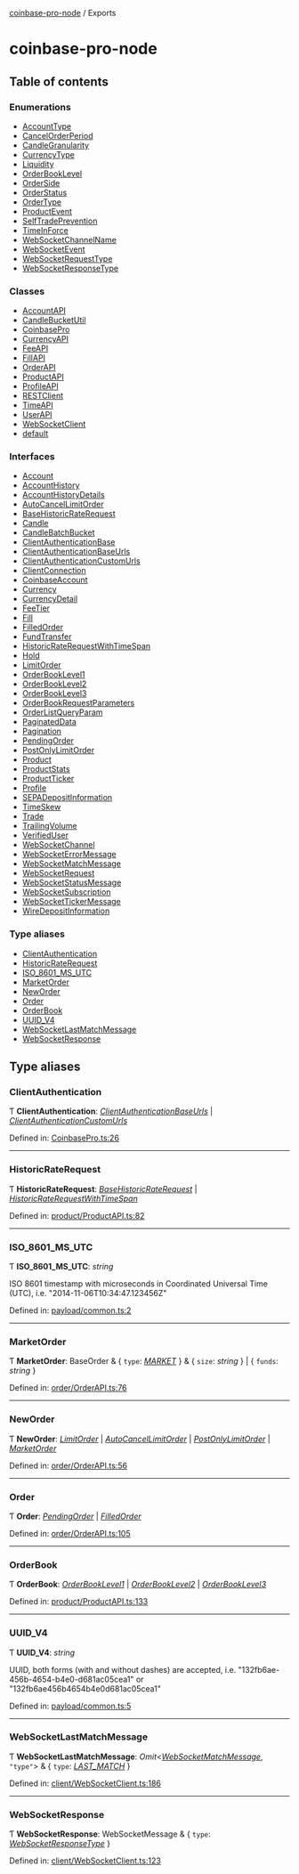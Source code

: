 [coinbase-pro-node](README.md) / Exports

# coinbase-pro-node

## Table of contents

### Enumerations

- [AccountType](enums/accounttype.md)
- [CancelOrderPeriod](enums/cancelorderperiod.md)
- [CandleGranularity](enums/candlegranularity.md)
- [CurrencyType](enums/currencytype.md)
- [Liquidity](enums/liquidity.md)
- [OrderBookLevel](enums/orderbooklevel.md)
- [OrderSide](enums/orderside.md)
- [OrderStatus](enums/orderstatus.md)
- [OrderType](enums/ordertype.md)
- [ProductEvent](enums/productevent.md)
- [SelfTradePrevention](enums/selftradeprevention.md)
- [TimeInForce](enums/timeinforce.md)
- [WebSocketChannelName](enums/websocketchannelname.md)
- [WebSocketEvent](enums/websocketevent.md)
- [WebSocketRequestType](enums/websocketrequesttype.md)
- [WebSocketResponseType](enums/websocketresponsetype.md)

### Classes

- [AccountAPI](classes/accountapi.md)
- [CandleBucketUtil](classes/candlebucketutil.md)
- [CoinbasePro](classes/coinbasepro.md)
- [CurrencyAPI](classes/currencyapi.md)
- [FeeAPI](classes/feeapi.md)
- [FillAPI](classes/fillapi.md)
- [OrderAPI](classes/orderapi.md)
- [ProductAPI](classes/productapi.md)
- [ProfileAPI](classes/profileapi.md)
- [RESTClient](classes/restclient.md)
- [TimeAPI](classes/timeapi.md)
- [UserAPI](classes/userapi.md)
- [WebSocketClient](classes/websocketclient.md)
- [default](classes/default.md)

### Interfaces

- [Account](interfaces/account.md)
- [AccountHistory](interfaces/accounthistory.md)
- [AccountHistoryDetails](interfaces/accounthistorydetails.md)
- [AutoCancelLimitOrder](interfaces/autocancellimitorder.md)
- [BaseHistoricRateRequest](interfaces/basehistoricraterequest.md)
- [Candle](interfaces/candle.md)
- [CandleBatchBucket](interfaces/candlebatchbucket.md)
- [ClientAuthenticationBase](interfaces/clientauthenticationbase.md)
- [ClientAuthenticationBaseUrls](interfaces/clientauthenticationbaseurls.md)
- [ClientAuthenticationCustomUrls](interfaces/clientauthenticationcustomurls.md)
- [ClientConnection](interfaces/clientconnection.md)
- [CoinbaseAccount](interfaces/coinbaseaccount.md)
- [Currency](interfaces/currency.md)
- [CurrencyDetail](interfaces/currencydetail.md)
- [FeeTier](interfaces/feetier.md)
- [Fill](interfaces/fill.md)
- [FilledOrder](interfaces/filledorder.md)
- [FundTransfer](interfaces/fundtransfer.md)
- [HistoricRateRequestWithTimeSpan](interfaces/historicraterequestwithtimespan.md)
- [Hold](interfaces/hold.md)
- [LimitOrder](interfaces/limitorder.md)
- [OrderBookLevel1](interfaces/orderbooklevel1.md)
- [OrderBookLevel2](interfaces/orderbooklevel2.md)
- [OrderBookLevel3](interfaces/orderbooklevel3.md)
- [OrderBookRequestParameters](interfaces/orderbookrequestparameters.md)
- [OrderListQueryParam](interfaces/orderlistqueryparam.md)
- [PaginatedData](interfaces/paginateddata.md)
- [Pagination](interfaces/pagination.md)
- [PendingOrder](interfaces/pendingorder.md)
- [PostOnlyLimitOrder](interfaces/postonlylimitorder.md)
- [Product](interfaces/product.md)
- [ProductStats](interfaces/productstats.md)
- [ProductTicker](interfaces/productticker.md)
- [Profile](interfaces/profile.md)
- [SEPADepositInformation](interfaces/sepadepositinformation.md)
- [TimeSkew](interfaces/timeskew.md)
- [Trade](interfaces/trade.md)
- [TrailingVolume](interfaces/trailingvolume.md)
- [VerifiedUser](interfaces/verifieduser.md)
- [WebSocketChannel](interfaces/websocketchannel.md)
- [WebSocketErrorMessage](interfaces/websocketerrormessage.md)
- [WebSocketMatchMessage](interfaces/websocketmatchmessage.md)
- [WebSocketRequest](interfaces/websocketrequest.md)
- [WebSocketStatusMessage](interfaces/websocketstatusmessage.md)
- [WebSocketSubscription](interfaces/websocketsubscription.md)
- [WebSocketTickerMessage](interfaces/websockettickermessage.md)
- [WireDepositInformation](interfaces/wiredepositinformation.md)

### Type aliases

- [ClientAuthentication](modules.md#clientauthentication)
- [HistoricRateRequest](modules.md#historicraterequest)
- [ISO_8601_MS_UTC](modules.md#iso_8601_ms_utc)
- [MarketOrder](modules.md#marketorder)
- [NewOrder](modules.md#neworder)
- [Order](modules.md#order)
- [OrderBook](modules.md#orderbook)
- [UUID_V4](modules.md#uuid_v4)
- [WebSocketLastMatchMessage](modules.md#websocketlastmatchmessage)
- [WebSocketResponse](modules.md#websocketresponse)

## Type aliases

### ClientAuthentication

Ƭ **ClientAuthentication**: [_ClientAuthenticationBaseUrls_](interfaces/clientauthenticationbaseurls.md) \| [_ClientAuthenticationCustomUrls_](interfaces/clientauthenticationcustomurls.md)

Defined in: [CoinbasePro.ts:26](https://github.com/bennycode/coinbase-pro-node/blob/1018fbd/src/CoinbasePro.ts#L26)

---

### HistoricRateRequest

Ƭ **HistoricRateRequest**: [_BaseHistoricRateRequest_](interfaces/basehistoricraterequest.md) \| [_HistoricRateRequestWithTimeSpan_](interfaces/historicraterequestwithtimespan.md)

Defined in: [product/ProductAPI.ts:82](https://github.com/bennycode/coinbase-pro-node/blob/1018fbd/src/product/ProductAPI.ts#L82)

---

### ISO_8601_MS_UTC

Ƭ **ISO_8601_MS_UTC**: _string_

ISO 8601 timestamp with microseconds in Coordinated Universal Time (UTC), i.e. "2014-11-06T10:34:47.123456Z"

Defined in: [payload/common.ts:2](https://github.com/bennycode/coinbase-pro-node/blob/1018fbd/src/payload/common.ts#L2)

---

### MarketOrder

Ƭ **MarketOrder**: BaseOrder & { `type`: [_MARKET_](enums/ordertype.md#market) } & { `size`: _string_ } \| { `funds`: _string_ }

Defined in: [order/OrderAPI.ts:76](https://github.com/bennycode/coinbase-pro-node/blob/1018fbd/src/order/OrderAPI.ts#L76)

---

### NewOrder

Ƭ **NewOrder**: [_LimitOrder_](interfaces/limitorder.md) \| [_AutoCancelLimitOrder_](interfaces/autocancellimitorder.md) \| [_PostOnlyLimitOrder_](interfaces/postonlylimitorder.md) \| [_MarketOrder_](modules.md#marketorder)

Defined in: [order/OrderAPI.ts:56](https://github.com/bennycode/coinbase-pro-node/blob/1018fbd/src/order/OrderAPI.ts#L56)

---

### Order

Ƭ **Order**: [_PendingOrder_](interfaces/pendingorder.md) \| [_FilledOrder_](interfaces/filledorder.md)

Defined in: [order/OrderAPI.ts:105](https://github.com/bennycode/coinbase-pro-node/blob/1018fbd/src/order/OrderAPI.ts#L105)

---

### OrderBook

Ƭ **OrderBook**: [_OrderBookLevel1_](interfaces/orderbooklevel1.md) \| [_OrderBookLevel2_](interfaces/orderbooklevel2.md) \| [_OrderBookLevel3_](interfaces/orderbooklevel3.md)

Defined in: [product/ProductAPI.ts:133](https://github.com/bennycode/coinbase-pro-node/blob/1018fbd/src/product/ProductAPI.ts#L133)

---

### UUID_V4

Ƭ **UUID_V4**: _string_

UUID, both forms (with and without dashes) are accepted, i.e. "132fb6ae-456b-4654-b4e0-d681ac05cea1" or "132fb6ae456b4654b4e0d681ac05cea1"

Defined in: [payload/common.ts:5](https://github.com/bennycode/coinbase-pro-node/blob/1018fbd/src/payload/common.ts#L5)

---

### WebSocketLastMatchMessage

Ƭ **WebSocketLastMatchMessage**: _Omit_<[_WebSocketMatchMessage_](interfaces/websocketmatchmessage.md), `"type"`\> & { `type`: [_LAST_MATCH_](enums/websocketresponsetype.md#last_match) }

Defined in: [client/WebSocketClient.ts:186](https://github.com/bennycode/coinbase-pro-node/blob/1018fbd/src/client/WebSocketClient.ts#L186)

---

### WebSocketResponse

Ƭ **WebSocketResponse**: WebSocketMessage & { `type`: [_WebSocketResponseType_](enums/websocketresponsetype.md) }

Defined in: [client/WebSocketClient.ts:123](https://github.com/bennycode/coinbase-pro-node/blob/1018fbd/src/client/WebSocketClient.ts#L123)

